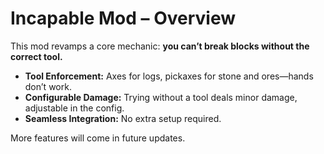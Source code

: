 # Incapable Mod – Overview

This mod revamps a core mechanic: **you can’t break blocks without the correct tool.**

- **Tool Enforcement:** Axes for logs, pickaxes for stone and ores—hands don’t work.
- **Configurable Damage:** Trying without a tool deals minor damage, adjustable in the config.
- **Seamless Integration:** No extra setup required.

More features will come in future updates.
